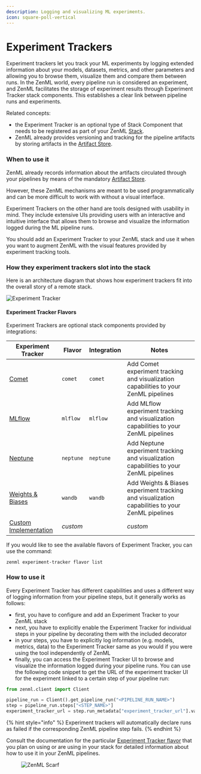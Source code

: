 ```yaml
---
description: Logging and visualizing ML experiments.
icon: square-poll-vertical
---
```


# Experiment Trackers

Experiment trackers let you track your ML experiments by logging extended information about your models, datasets, metrics, and other parameters and allowing you to browse them, visualize them and compare them between runs. In the ZenML world, every pipeline run is considered an experiment, and ZenML facilitates the storage of experiment results through Experiment Tracker stack components. This establishes a clear link between pipeline runs and experiments.

Related concepts:

* the Experiment Tracker is an optional type of Stack Component that needs to be registered as part of your ZenML [Stack](../../user-guide/production-guide/understand-stacks.md).
* ZenML already provides versioning and tracking for the pipeline artifacts by storing artifacts in the [Artifact Store](../artifact-stores/artifact-stores.md).

### When to use it

ZenML already records information about the artifacts circulated through your pipelines by means of the mandatory [Artifact Store](../artifact-stores/artifact-stores.md).

However, these ZenML mechanisms are meant to be used programmatically and can be more difficult to work with without a visual interface.

Experiment Trackers on the other hand are tools designed with usability in mind. They include extensive UIs providing users with an interactive and intuitive interface that allows them to browse and visualize the information logged during the ML pipeline runs.

You should add an Experiment Tracker to your ZenML stack and use it when you want to augment ZenML with the visual features provided by experiment tracking tools.

### How they experiment trackers slot into the stack

Here is an architecture diagram that shows how experiment trackers fit into the overall story of a remote stack.

![Experiment Tracker](../../.gitbook/assets/Remote\_with\_exp\_tracker.png)

#### Experiment Tracker Flavors

Experiment Trackers are optional stack components provided by integrations:

| Experiment Tracker                 | Flavor    | Integration | Notes                                                                                           |
| ---------------------------------- | --------- | ----------- | ----------------------------------------------------------------------------------------------- |
| [Comet](comet.md)                  | `comet`   | `comet`     | Add Comet experiment tracking and visualization capabilities to your ZenML pipelines            |
| [MLflow](mlflow.md)                | `mlflow`  | `mlflow`    | Add MLflow experiment tracking and visualization capabilities to your ZenML pipelines           |
| [Neptune](neptune.md)              | `neptune` | `neptune`   | Add Neptune experiment tracking and visualization capabilities to your ZenML pipelines          |
| [Weights & Biases](wandb.md)       | `wandb`   | `wandb`     | Add Weights & Biases experiment tracking and visualization capabilities to your ZenML pipelines |
| [Custom Implementation](custom.md) | _custom_  |             | _custom_                                                                                        |

If you would like to see the available flavors of Experiment Tracker, you can use the command:

```shell
zenml experiment-tracker flavor list
```

### How to use it

Every Experiment Tracker has different capabilities and uses a different way of logging information from your pipeline steps, but it generally works as follows:

* first, you have to configure and add an Experiment Tracker to your ZenML stack
* next, you have to explicitly enable the Experiment Tracker for individual steps in your pipeline by decorating them with the included decorator
* in your steps, you have to explicitly log information (e.g. models, metrics, data) to the Experiment Tracker same as you would if you were using the tool independently of ZenML
* finally, you can access the Experiment Tracker UI to browse and visualize the information logged during your pipeline runs. You can use the following code snippet to get the URL of the experiment tracker UI for the experiment linked to a certain step of your pipeline run:

```python
from zenml.client import Client

pipeline_run = Client().get_pipeline_run("<PIPELINE_RUN_NAME>")
step = pipeline_run.steps["<STEP_NAME>"]
experiment_tracker_url = step.run_metadata["experiment_tracker_url"].value
```

{% hint style="info" %}
Experiment trackers will automatically declare runs as failed if the corresponding ZenML pipeline step fails.
{% endhint %}

Consult the documentation for the particular [Experiment Tracker flavor](experiment-trackers.md#experiment-tracker-flavors) that you plan on using or are using in your stack for detailed information about how to use it in your ZenML pipelines.

<figure><img src="https://static.scarf.sh/a.png?x-pxid=f0b4f458-0a54-4fcd-aa95-d5ee424815bc" alt="ZenML Scarf"><figcaption></figcaption></figure>
